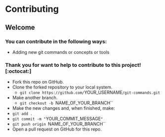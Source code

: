 # Contributing

## Welcome

### You can contribute in the following ways:
- Adding new git commands or concepts or tools

### Thank you for want to help to contribute to this project! [:octocat:]

- Fork this repo on GitHub.
- Clone the forked repository to your local system.
  - `git clone https://github.com/`YOUR_USERNAME`/git-commands.git`
- Make another branch.
  - `git checkout -b `NAME_OF_YOUR_BRANCH``
- Make the new changes and, when finished, make:
- `git add .`
- `git commit -m "`YOUR_COMMIT_MESSAGE`"`
- `git push origin `NAME_OF_YOUR_BRANCH``
- Open a pull request on GitHub for this repo.